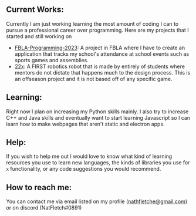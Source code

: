 ## Current Works:
Currently I am just working learning the most amount of coding I can to pursue a professional career over programming. Here are my projects that I started and still working on
 - [FBLA-Programming-2023](https://github.com/NatFletch/FBLA-Programming-2023): A project in FBLA where I have to create an application that tracks my school's attendance at school events such as sports games and assemblies.
 - [22x](https://github.com/frc1806/22x): A FIRST robotics robot that is made by entirely of students where mentors do not dictate that happens much to the design process. This is an offseason project and it is not based off of any specific game.


## Learning:
Right now I plan on increasing my Python skills mainly. I also try to increase C++ and Java skills and eventually want to start learning Javascript so I can learn how to make webpages that aren't static and electron apps.

## Help:
If you wish to help me out I would love to know what kind of learning resources you use to learn new languages, the kinds of libraries you use for `x` functionality, or any code suggestions you would recommend. 

## How to reach me:
You can contact me via email listed on my profile (nathfletche@gmail.com) or on discord (NatFletch#0891)
